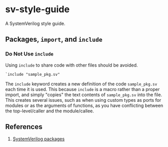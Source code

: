 # sv-style-guide
A SystemVerilog style guide.

## Packages, `import`, and `include`

### Do Not Use `include`
Using `include` to share code with other files should be avoided.
```
`include "sample_pkg.sv"
```
The `include` keyword creates a new definition of the code `sample_pkg.sv` each time it is used. This because `include` is a macro rather than a proper import, and simply "copies" the text contents of `sample_pkg.sv` into the file. This creates several issues, such as when using custom types as ports for modules or as the arguments of functions, as you have conflicting between the top-level/caller and the module/callee.

## References
1. [SystemVerilog packages](http://www.asic-world.com/systemverilog/hierarchy1.html)
